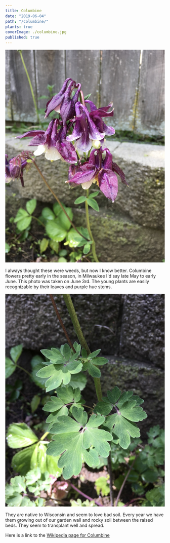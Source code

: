 ```yaml
---
title: Columbine
date: "2019-06-04"
path: "/columbine/"
plants: true
coverImage: ./columbine.jpg
published: true
---
```


![Purple Columbine flower in Milwaukee, Wisconsin](./columbine.jpg)

I always thought these were weeds, but now I know better. Columbine flowers pretty early in the season, in Milwaukee I'd say late May to early June. This photo was taken on June 3rd. The young plants are easily recognizable by their leaves and purple hue stems.

![Columbine leaves and stem](./columbine-leaves.jpg)

They are native to Wisconsin and seem to love bad soil. Every year we have them growing out of our garden wall and rocky soil between the raised beds. They seem to transplant well and spread.

Here is a link to the [Wikipedia page for Columbine](https://en.wikipedia.org/wiki/Aquilegia)
